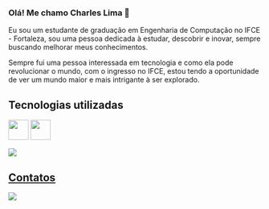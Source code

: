 ### Olá! Me chamo Charles Lima 👋

Eu sou um estudante de graduação em Engenharia de Computação no IFCE - Fortaleza, sou uma pessoa dedicada à estudar, descobrir e inovar, sempre buscando melhorar meus conhecimentos.

Sempre fui uma pessoa interessada em tecnologia e como ela pode revolucionar o mundo, com o ingresso no IFCE, estou tendo a oportunidade de ver um mundo maior e mais intrigante à ser explorado.


## Tecnologias utilizadas

<img loading="lazy" src="https://cdn.jsdelivr.net/gh/devicons/devicon/icons/c/c-original.svg" width="40" heigth="40"/> <img loading="lazy" src="https://cdn.jsdelivr.net/gh/devicons/devicon/icons/java/java-original-wordmark.svg" width="40" heigth="40"/>

<div>
  <a href="https://github.com/CharlesLimaFilho">
    <!--
  <img loading="lazy" heigth="180em" src="https://github-readme-stats.vercel.app/api/top-langs/?username=CharlesLimaFilho&layout=compact&langs_count=7&theme=dracula"/> -->
  <img loading="lazy" heigth="180em" src="https://github-readme-stats.vercel.app/api?username=CharlesLimaFilho&show_icons=true&theme=dracula&include_all_commits=true&count_private=true"/>
</div>


## Contatos 

<div>
  <a href = "mailto:charles.lima.filho17@gmail.com"><img src="https://img.shields.io/badge/Gmail-D14836?style=for-the-badge&logo=gmail&logoColor=white" target="_blank"></a>
</div>
